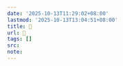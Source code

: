 ```yaml
---
date: '2025-10-13T11:29:02+08:00'
lastmod: '2025-10-13T13:04:51+08:00'
title: 󰟵
url: 󰟵
tags: []
src:
note:
---
```

